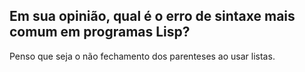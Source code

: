## Em sua opinião, qual é o erro de sintaxe mais comum em programas Lisp?

Penso que seja o não fechamento dos parenteses ao usar listas.
